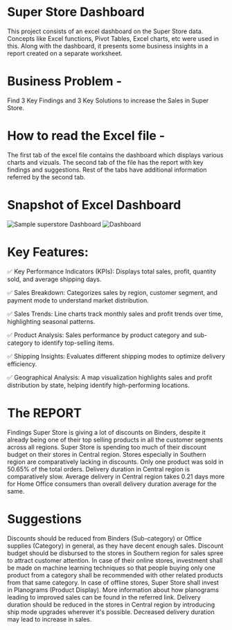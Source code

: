 # Super Store Dashboard
This project consists of an excel dashboard on the Super Store data. Concepts like Excel functions, Pivot Tables, Excel charts, etc were used in this. Along with the dashboard, it presents some business insights in a report created on a separate worksheet.

# Business Problem -
Find 3 Key Findings and 3 Key Solutions to increase the Sales in Super Store.

# How to read the Excel file -
The first tab of the excel file contains the dashboard which displays various charts and vizuals. The second tab of the file has the report with key findings and suggestions. Rest of the tabs have additional information referred by the second tab.

# Snapshot of Excel Dashboard
![Sample superstore Dashboard](https://github.com/user-attachments/assets/2f179917-967c-47b9-a88f-ec90de4aec48)
![Dashboard](https://github.com/user-attachments/assets/c4fbff5a-1f16-422c-a4b0-9148a4e3e161)


# Key Features:
✅ Key Performance Indicators (KPIs): Displays total sales, profit, quantity sold, and average shipping days.

✅ Sales Breakdown: Categorizes sales by region, customer segment, and payment mode to understand market distribution.

✅ Sales Trends: Line charts track monthly sales and profit trends over time, highlighting seasonal patterns.

✅ Product Analysis: Sales performance by product category and sub-category to identify top-selling items.

✅ Shipping Insights: Evaluates different shipping modes to optimize delivery efficiency.

✅ Geographical Analysis: A map visualization highlights sales and profit distribution by state, helping identify high-performing locations.

# The REPORT
Findings
Super Store is giving a lot of discounts on Binders, despite it already being one of their top selling products in all the customer segments across all regions.
Super Store is spending too much of their discount budget on their stores in Central region. Stores especially in Southern region are comparatively lacking in discounts.
Only one product was sold in 50.65% of the total orders.
Delivery duration in Central region is comparatively slow. Average delivery in Central region takes 0.21 days more for Home Office consumers than overall delivery duration average for the same.

# Suggestions
Discounts should be reduced from Binders (Sub-category) or Office supplies (Category) in general, as they have decent enough sales. Discount budget should be disbursed to the stores in Southern region for sales spree to attract customer attention.
In case of their online stores, investment shall be made on machine learning techniques so that people buying only one product from a category shall be recommended with other related products from that same category.
In case of offline stores, Super Store shall invest in Planograms (Product Display). More information about how planograms leading to improved sales can be found in the referred link.
Delivery duration should be reduced in the stores in Central region by introducing ship mode upgrades wherever it's possible. Decreased delivery duration may lead to increase in sales.
